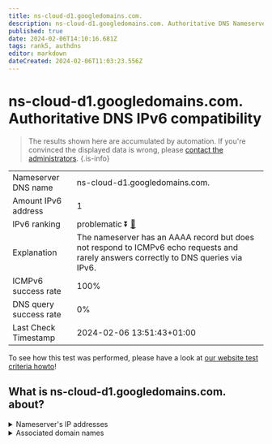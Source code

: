 ```yaml
---
title: ns-cloud-d1.googledomains.com.
description: ns-cloud-d1.googledomains.com. Authoritative DNS Nameserver IPv6 compatibility
published: true
date: 2024-02-06T14:10:16.681Z
tags: rank5, authdns
editor: markdown
dateCreated: 2024-02-06T11:03:23.556Z
---
```


# ns-cloud-d1.googledomains.com. Authoritative DNS IPv6 compatibility

> The results shown here are accumulated by automation. If you're convinced the displayed data is wrong, please [contact the administrators](/howto/chat). 
{.is-info}




|   |   |
| - | - |
| Nameserver DNS name | ns-cloud-d1.googledomains.com.
| Amount IPv6 address | 1
| IPv6 ranking | problematic :arrow_double_down: [🔗](/howto/ranking) |
| Explanation | The nameserver has an AAAA record but does not respond to ICMPv6 echo requests and rarely answers correctly to DNS queries via IPv6. |
| ICMPv6 success rate | 100%|
| DNS query success rate | 0% |
| Last Check Timestamp | 2024-02-06 13:51:43+01:00 |

To see how this test was performed, please have a look at [our website test criteria howto](/howto/testcriteria/authdns)!


## What is ns-cloud-d1.googledomains.com. about?




<details>
<summary>Nameserver's IP addresses</summary>

2001:4860:4802:32::6d

</details>



<details>
<summary>Associated domain names</summary>

www.voltdb.com

</details>
